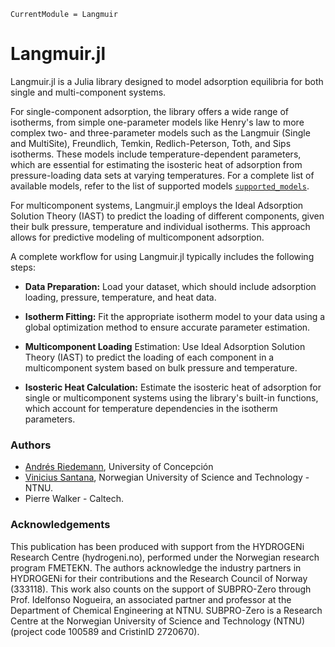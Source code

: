 ```@meta
CurrentModule = Langmuir
```

# Langmuir.jl 

Langmuir.jl is a Julia library designed to model adsorption equilibria for both single and multi-component systems.

For single-component adsorption, the library offers a wide range of isotherms, from simple one-parameter models like Henry's law to more complex two- and three-parameter models such as the Langmuir (Single and MultiSite), Freundlich, Temkin, Redlich-Peterson, Toth, and Sips isotherms. These models include temperature-dependent parameters, which are essential for estimating the isosteric heat of adsorption from pressure-loading data sets at varying temperatures. For a complete list of available models, refer to the list of supported models [`supported_models`](@ref).

For multicomponent systems, Langmuir.jl employs the Ideal Adsorption Solution Theory (IAST) to predict the loading of different components, given their bulk pressure, temperature and individual isotherms. This approach allows for predictive modeling of multicomponent adsorption.

A complete workflow for using Langmuir.jl typically includes the following steps:

   - **Data Preparation:** Load your dataset, which should include adsorption loading, pressure, temperature, and heat data.

   - **Isotherm Fitting:** Fit the appropriate isotherm model to your data using a global optimization method to ensure accurate parameter estimation.

   - **Multicomponent Loading** Estimation: Use Ideal Adsorption Solution Theory (IAST) to predict the loading of each component in a multicomponent system based on bulk pressure and temperature.

   - **Isosteric Heat Calculation:** Estimate the isosteric heat of adsorption for single or multicomponent systems using the library's built-in functions, which account for temperature dependencies in the isotherm parameters.


### Authors

- [Andrés Riedemann](mailto:andres.riedemann@gmail.com), University of Concepción
- [Vinicius Santana](mailto:vinicius.viena1@gmail.com), Norwegian University of Science and Technology - NTNU.
- Pierre Walker - Caltech.

### Acknowledgements

This publication has been produced with support from the HYDROGENi Research Centre (hydrogeni.no), performed under the Norwegian research program FMETEKN. The authors acknowledge the industry partners in HYDROGENi for their contributions and the Research Council of Norway (333118). This work also counts on the support of SUBPRO-Zero through Prof. Idelfonso Nogueira, an associated partner and professor at the Department of Chemical Engineering at NTNU. SUBPRO-Zero is a Research Centre at the Norwegian University of Science and Technology (NTNU) (project code 100589 and CristinID 2720670).

